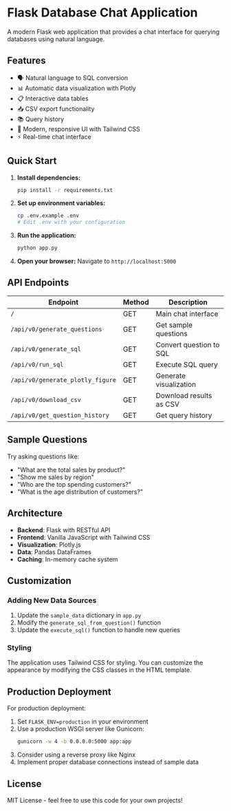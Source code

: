 # Flask Database Chat Application

A modern Flask web application that provides a chat interface for querying databases using natural language.

## Features

- 🗣️ Natural language to SQL conversion
- 📊 Automatic data visualization with Plotly
- 📋 Interactive data tables
- 📥 CSV export functionality
- 📚 Query history
- 🎨 Modern, responsive UI with Tailwind CSS
- ⚡ Real-time chat interface

## Quick Start

1. **Install dependencies:**
   ```bash
   pip install -r requirements.txt
   ```

2. **Set up environment variables:**
   ```bash
   cp .env.example .env
   # Edit .env with your configuration
   ```

3. **Run the application:**
   ```bash
   python app.py
   ```

4. **Open your browser:**
   Navigate to `http://localhost:5000`

## API Endpoints

| Endpoint | Method | Description |
|----------|--------|-------------|
| `/` | GET | Main chat interface |
| `/api/v0/generate_questions` | GET | Get sample questions |
| `/api/v0/generate_sql` | GET | Convert question to SQL |
| `/api/v0/run_sql` | GET | Execute SQL query |
| `/api/v0/generate_plotly_figure` | GET | Generate visualization |
| `/api/v0/download_csv` | GET | Download results as CSV |
| `/api/v0/get_question_history` | GET | Get query history |

## Sample Questions

Try asking questions like:
- "What are the total sales by product?"
- "Show me sales by region"
- "Who are the top spending customers?"
- "What is the age distribution of customers?"

## Architecture

- **Backend**: Flask with RESTful API
- **Frontend**: Vanilla JavaScript with Tailwind CSS
- **Visualization**: Plotly.js
- **Data**: Pandas DataFrames
- **Caching**: In-memory cache system

## Customization

### Adding New Data Sources

1. Update the `sample_data` dictionary in `app.py`
2. Modify the `generate_sql_from_question()` function
3. Update the `execute_sql()` function to handle new queries

### Styling

The application uses Tailwind CSS for styling. You can customize the appearance by modifying the CSS classes in the HTML template.

## Production Deployment

For production deployment:

1. Set `FLASK_ENV=production` in your environment
2. Use a production WSGI server like Gunicorn:
   ```bash
   gunicorn -w 4 -b 0.0.0.0:5000 app:app
   ```
3. Consider using a reverse proxy like Nginx
4. Implement proper database connections instead of sample data

## License

MIT License - feel free to use this code for your own projects!